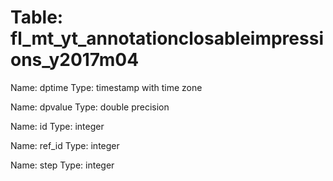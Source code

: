 Table: fl_mt_yt_annotationclosableimpressions_y2017m04
======================================================

Name: dptime
Type: timestamp with time zone

Name: dpvalue
Type: double precision

Name: id
Type: integer

Name: ref_id
Type: integer

Name: step
Type: integer


